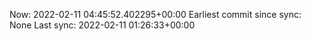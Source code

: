 Now: 2022-02-11 04:45:52.402295+00:00 Earliest commit since sync: None Last sync: 2022-02-11 01:26:33+00:00
